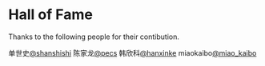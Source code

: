 # Hall of Fame

Thanks to the following people for their contibution.

单世史[@shanshishi](https://gitee.com/shanshishi)
陈家龙[@pecs](https://gitee.com/pecs)
韩欣科[@hanxinke](https://gitee.com/hanxinke)
miaokaibo[@miao_kaibo](https://gitee.com/miao_kaibo)
